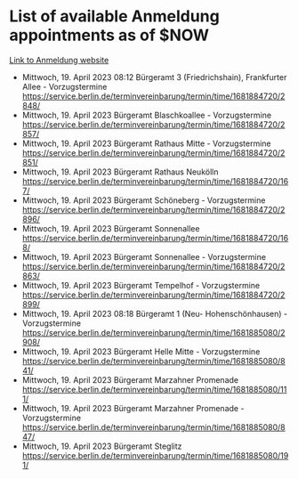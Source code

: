# List of available Anmeldung appointments as of $NOW
[Link to Anmeldung website](https://service.berlin.de/terminvereinbarung/termin/tag.php?termin=1&anliegen[]=120686&dienstleisterlist=122210,122217,327316,122219,327312,122227,327314,122231,327346,122243,327348,122254,122252,329742,122260,329745,122262,329748,122271,327278,122273,327274,122277,327276,330436,122280,327294,122282,327290,122284,327292,122291,327270,122285,327266,122286,327264,122296,327268,150230,329760,122297,327286,122294,327284,122312,329763,122314,329775,122304,327330,122311,327334,122309,327332,317869,122281,327352,122279,329772,122283,122276,327324,122274,327326,122267,329766,122246,327318,122251,327320,122257,327322,122208,327298,122226,327300&herkunft=http%3A%2F%2Fservice.berlin.de%2Fdienstleistung%2F120686%2F)
- Mittwoch, 19. April 2023 08:12 Bürgeramt 3 (Friedrichshain), Frankfurter Allee - Vorzugstermine https://service.berlin.de/terminvereinbarung/termin/time/1681884720/2848/
- Mittwoch, 19. April 2023  Bürgeramt Blaschkoallee - Vorzugstermine https://service.berlin.de/terminvereinbarung/termin/time/1681884720/2857/
- Mittwoch, 19. April 2023  Bürgeramt Rathaus Mitte - Vorzugstermine https://service.berlin.de/terminvereinbarung/termin/time/1681884720/2851/
- Mittwoch, 19. April 2023  Bürgeramt Rathaus Neukölln https://service.berlin.de/terminvereinbarung/termin/time/1681884720/167/
- Mittwoch, 19. April 2023  Bürgeramt Schöneberg - Vorzugstermine https://service.berlin.de/terminvereinbarung/termin/time/1681884720/2896/
- Mittwoch, 19. April 2023  Bürgeramt Sonnenallee https://service.berlin.de/terminvereinbarung/termin/time/1681884720/168/
- Mittwoch, 19. April 2023  Bürgeramt Sonnenallee - Vorzugstermine https://service.berlin.de/terminvereinbarung/termin/time/1681884720/2863/
- Mittwoch, 19. April 2023  Bürgeramt Tempelhof - Vorzugstermine https://service.berlin.de/terminvereinbarung/termin/time/1681884720/2899/
- Mittwoch, 19. April 2023 08:18 Bürgeramt 1 (Neu- Hohenschönhausen) - Vorzugstermine https://service.berlin.de/terminvereinbarung/termin/time/1681885080/2908/
- Mittwoch, 19. April 2023  Bürgeramt Helle Mitte - Vorzugstermine https://service.berlin.de/terminvereinbarung/termin/time/1681885080/841/
- Mittwoch, 19. April 2023  Bürgeramt Marzahner Promenade https://service.berlin.de/terminvereinbarung/termin/time/1681885080/111/
- Mittwoch, 19. April 2023  Bürgeramt Marzahner Promenade - Vorzugstermine https://service.berlin.de/terminvereinbarung/termin/time/1681885080/847/
- Mittwoch, 19. April 2023  Bürgeramt Steglitz https://service.berlin.de/terminvereinbarung/termin/time/1681885080/191/
